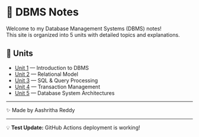 # 📘 DBMS Notes

Welcome to my Database Management Systems (DBMS) notes!  
This site is organized into 5 units with detailed topics and explanations.  

## 📑 Units
- [Unit 1](unit1.md) — Introduction to DBMS  
- [Unit 2](unit2.md) — Relational Model  
- [Unit 3](unit3.md) — SQL & Query Processing  
- [Unit 4](unit4.md) — Transaction Management  
- [Unit 5](unit5.md) — Database System Architectures  

---

✨ Made by Aashritha Reddy

---

💡 **Test Update:** GitHub Actions deployment is working!